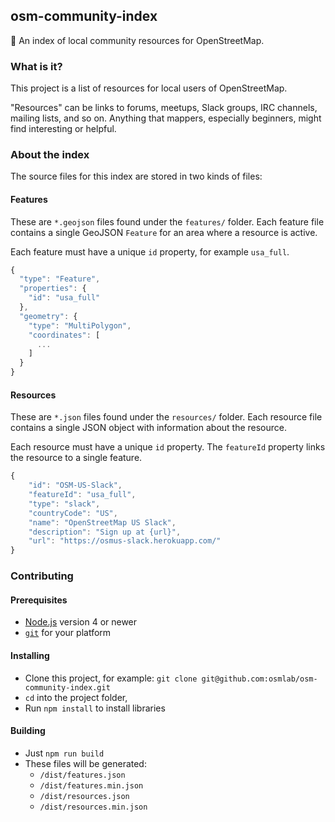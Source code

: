 
## osm-community-index

:speech_balloon: An index of local community resources for OpenStreetMap.

### What is it?

This project is a list of resources for local users of OpenStreetMap.

"Resources" can be links to forums, meetups, Slack groups, IRC channels,
mailing lists, and so on.  Anything that mappers, especially beginners,
might find interesting or helpful.


### About the index

The source files for this index are stored in two kinds of files:

#### Features

These are `*.geojson` files found under the `features/` folder.
Each feature file contains a single GeoJSON `Feature` for an area where a
resource is active.

Each feature must have a unique `id` property, for example `usa_full`.

```js
{
  "type": "Feature",
  "properties": {
    "id": "usa_full"
  },
  "geometry": {
    "type": "MultiPolygon",
    "coordinates": [
      ...
    ]
  }
}
```

#### Resources

These are `*.json` files found under the `resources/` folder.
Each resource file contains a single JSON object with information about
the resource.

Each resource must have a unique `id` property.
The `featureId` property links the resource to a single feature.

```js
{
    "id": "OSM-US-Slack",
    "featureId": "usa_full",
    "type": "slack",
    "countryCode": "US",
    "name": "OpenStreetMap US Slack",
    "description": "Sign up at {url}",
    "url": "https://osmus-slack.herokuapp.com/"
}
```


### Contributing

#### Prerequisites

* [Node.js](https://nodejs.org/) version 4 or newer
* [`git`](https://www.atlassian.com/git/tutorials/install-git/) for your platform

#### Installing

* Clone this project, for example:
  `git clone git@github.com:osmlab/osm-community-index.git`
* `cd` into the project folder,
* Run `npm install` to install libraries

#### Building

* Just `npm run build`
* These files will be generated:
  * `/dist/features.json`
  * `/dist/features.min.json`
  * `/dist/resources.json`
  * `/dist/resources.min.json`

